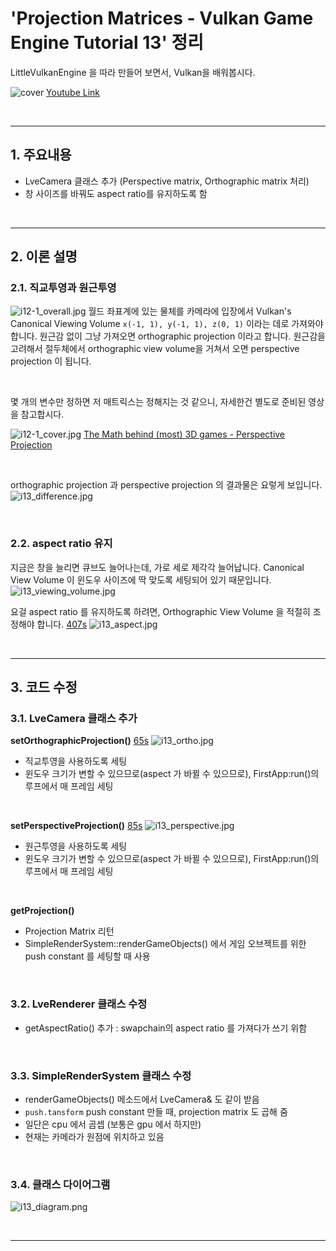 # 'Projection Matrices - Vulkan Game Engine Tutorial 13' 정리


LittleVulkanEngine 을 따라 만들어 보면서, Vulkan을 배워봅시다.


![cover](/images/lve/i13_cover.jpg)
[Youtube Link](https://youtu.be/YO46x8fALzE?list=PL8327DO66nu9qYVKLDmdLW_84-yE4auCR)

<br/>

---


## 1. 주요내용

- LveCamera 클래스 추가 (Perspective matrix, Orthographic matrix 처리)
- 창 사이즈를 바꿔도 aspect ratio를 유지하도록 함

<br/>

---

## 2. 이론 설명

### 2.1. 직교투영과 원근투영

![i12-1_overall.jpg](/images/lve/i12-1_overall.jpg)
월드 좌표계에 있는 물체를 카메라에 입장에서 Vulkan's Canonical Viewing Volume `x(-1, 1), y(-1, 1), z(0, 1)` 이라는 데로 가져와야 합니다.
원근감 없이 그냥 가져오면 orthographic projection 이라고 합니다.
원근감을 고려해서 절두체에서 orthographic view volume을 거쳐서 오면 perspective projection 이 됩니다.

<br/>

몇 개의 변수만 정하면 저 매트릭스는 정해지는 것 같으니, 자세한건 별도로 준비된 영상을 참고합시다.

![i12-1_cover.jpg](/images/lve/i12-1_cover.jpg)
[The Math behind (most) 3D games - Perspective Projection](https://www.youtube.com/watch?v=U0_ONQQ5ZNM&list=PL8327DO66nu9qYVKLDmdLW_84-yE4auCR)


<br/>

orthographic projection 과 perspective projection 의 결과물은 요렇게 보입니다.
![i13_difference.jpg](/images/lve/i13_difference.jpg)

<br/>

### 2.2. aspect ratio 유지

지금은 창을 늘리면 큐브도 늘어나는데, 가로 세로 제각각 늘어납니다.
Canonical View Volume 이 윈도우 사이즈에 딱 맞도록 세팅되어 있기 때문입니다.
![i13_viewing_volume.jpg](/images/lve/i13_viewing_volume.jpg)


요걸 aspect ratio 를 유지하도록 하려면, Orthographic View Volume 을 적절히 조정해야 합니다.
[407s](https://youtu.be/YO46x8fALzE?list=PL8327DO66nu9qYVKLDmdLW_84-yE4auCR&t=407)
![i13_aspect.jpg](/images/lve/i13_aspect.jpg)


<br/>

---

## 3. 코드 수정

### 3.1. LveCamera 클래스 추가
**setOrthographicProjection()**
[65s](https://youtu.be/YO46x8fALzE?list=PL8327DO66nu9qYVKLDmdLW_84-yE4auCR&t=65)
![i13_ortho.jpg](/images/lve/i13_ortho.jpg)
- 직교투영을 사용하도록 세팅
- 윈도우 크기가 변할 수 있으므로(aspect 가 바뀔 수 있으므로), FirstApp:run()의 루프에서 매 프레임 세팅

<br/>

**setPerspectiveProjection()**
[85s](https://youtu.be/YO46x8fALzE?list=PL8327DO66nu9qYVKLDmdLW_84-yE4auCR&t=85)
![i13_perspective.jpg](/images/lve/i13_perspective.jpg)
- 원근투영을 사용하도록 세팅
- 윈도우 크기가 변할 수 있으므로(aspect 가 바뀔 수 있으므로), FirstApp:run()의 루프에서 매 프레임 세팅

<br/>

**getProjection()**
- Projection Matrix 리턴
- SimpleRenderSystem::renderGameObjects() 에서 게임 오브젝트를 위한 push constant 를 세팅할 때 사용

<br/>

### 3.2. LveRenderer 클래스 수정
- getAspectRatio() 추가 : swapchain의 aspect ratio 를 가져다가 쓰기 위함

<br/>

### 3.3. SimpleRenderSystem 클래스 수정
- renderGameObjects() 메소드에서 LveCamera& 도 같이 받음
- `push.tansform` push constant 만들 때, projection matrix 도 곱해 줌
- 일단은 cpu 에서 곰셉 (보통은 gpu 에서 하지만)
- 현재는 카메라가 원점에 위치하고 있음

<br/>


### 3.4. 클래스 다이어그램
![i13_diagram.png](/images/lve/i13_diagram.png)


<br/>

---
